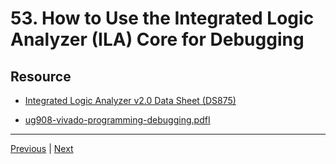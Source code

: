 # 53. How to Use the Integrated Logic Analyzer (ILA) Core for Debugging


## Resource

-   [Integrated Logic Analyzer v2.0 Data Sheet (DS875)](https://rfpga.s3.us-west-1.amazonaws.com/Learn-Vivado-from-Top-to-Bottom_Your-Complete-Guide/ds875-ila.pdf)

-   [ug908-vivado-programming-debugging.pdfI](https://rfpga.s3.us-west-1.amazonaws.com/Learn-Vivado-from-Top-to-Bottom_Your-Complete-Guide/ug908-vivado-programming-debugging.pdf)

---

[Previous](./52_Vivado-Debugging-Tools-Introduction.md) | [Next](./54_How-to-Use-the-Virtual-IO-(VIO)-Core-for-Debugging.md)